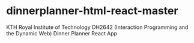 # dinnerplanner-html-react-master
KTH Royal Institute of Technology DH2642 (Interaction Programming and the Dynamic Web) Dinner Planner React App
